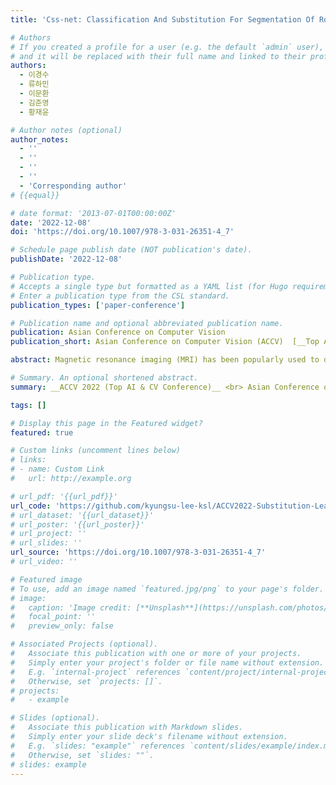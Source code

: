 ```yaml
---
title: 'Css-net: Classification And Substitution For Segmentation Of Rotator Cuff Tear'

# Authors
# If you created a profile for a user (e.g. the default `admin` user), write the username (folder name) here
# and it will be replaced with their full name and linked to their profile.
authors:
  - 이경수
  - 류하민
  - 이문환
  - 김준영
  - 황재윤

# Author notes (optional)
author_notes:
  - ''
  - ''
  - ''
  - ''
  - 'Corresponding author'
# {{equal}}

# date format: '2013-07-01T00:00:00Z'
date: '2022-12-08'
doi: 'https://doi.org/10.1007/978-3-031-26351-4_7'

# Schedule page publish date (NOT publication's date).
publishDate: '2022-12-08'

# Publication type.
# Accepts a single type but formatted as a YAML list (for Hugo requirements).
# Enter a publication type from the CSL standard.
publication_types: ['paper-conference']

# Publication name and optional abbreviated publication name.
publication: Asian Conference on Computer Vision
publication_short: Asian Conference on Computer Vision (ACCV)  [__Top AI & CV Conference__]

abstract: Magnetic resonance imaging (MRI) has been popularly used to diagnose orthopedic injuries because it offers high spatial resolution in a non-invasive manner. Since the rotator cuff tear (RCT) is a tear of the supraspinatus tendon (ST), a precise comprehension of both is required to diagnose the tear. However, previous deep learning studies have been insufficient in comprehending the correlations between the ST and RCT effectively and accurately. Therefore, in this paper, we propose a new method, substitution learning, wherein an MRI image is used to improve RCT diagnosis based on the knowledge transfer. The substitution learning mainly aims at segmenting RCT from MRI images by using the transferred knowledge while learning the correlations between RCT and ST. In substitution learning, the knowledge of correlations between RCT and ST is acquired by substituting the segmentation target (RCT) with the other target (ST), which has similar properties. To this end, we designed a novel deep learning model based on multi-task learning, which incorporates the newly developed substitution learning, with three parallel pipelines- (1) segmentation of RCT and ST regions, (2) classification of the existence of RCT, and (3) substitution of the ruptured ST regions, which are RCTs, with the recovered ST regions. We validated our developed model through experiments using 889 multi-categorical MRI images. The results exhibit that the proposed deep learning model outperforms other segmentation models to diagnose RCT with 68

# Summary. An optional shortened abstract.
summary: __ACCV 2022 (Top AI & CV Conference)__ <br> Asian Conference on Computer Vision2022

tags: []

# Display this page in the Featured widget?
featured: true

# Custom links (uncomment lines below)
# links:
# - name: Custom Link
#   url: http://example.org

# url_pdf: '{{url_pdf}}'
url_code: 'https://github.com/kyungsu-lee-ksl/ACCV2022-Substitution-Learning'
# url_dataset: '{{url_dataset}}'
# url_poster: '{{url_poster}}'
# url_project: ''
# url_slides: ''
url_source: 'https://doi.org/10.1007/978-3-031-26351-4_7'
# url_video: ''

# Featured image
# To use, add an image named `featured.jpg/png` to your page's folder.
# image:
#   caption: 'Image credit: [**Unsplash**](https://unsplash.com/photos/pLCdAaMFLTE)'
#   focal_point: ''
#   preview_only: false

# Associated Projects (optional).
#   Associate this publication with one or more of your projects.
#   Simply enter your project's folder or file name without extension.
#   E.g. `internal-project` references `content/project/internal-project/index.md`.
#   Otherwise, set `projects: []`.
# projects:
#   - example

# Slides (optional).
#   Associate this publication with Markdown slides.
#   Simply enter your slide deck's filename without extension.
#   E.g. `slides: "example"` references `content/slides/example/index.md`.
#   Otherwise, set `slides: ""`.
# slides: example
---
```

